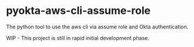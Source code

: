 # pyokta-aws-cli-assume-role

The python tool to use the aws cli via assume role and Okta authentication.

WIP - This project is still in rapid initial development phase.
